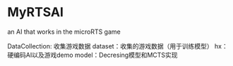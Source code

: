 # MyRTSAI
an AI that works in the microRTS game

DataCollection: 收集游戏数据
dataset：收集的游戏数据（用于训练模型）
hx：硬编码AI以及游戏demo
model：Decresing模型和MCTS实现
